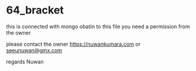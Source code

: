 # 64_bracket
this is connected with mongo
obatin to this file you need a permission from the owner

please contact the owner  https://nuwankumara.com or seeunuwan@gmx.com

regards
Nuwan
